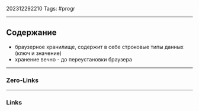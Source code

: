 202312292210
Tags: #progr 

---
## Содержание
- браузерное хранилище, содержит в себе строковые типы данных (ключ и значение)
- хранение вечно - до переустановки браузера

---
### Zero-Links


---
### Links
